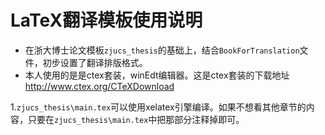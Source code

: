 # LaTeX翻译模板使用说明
* 在浙大博士论文模板```zjucs_thesis```的基础上，结合```BookForTranslation```文件，初步设置了翻译排版格式。 
* 本人使用的是是ctex套装，winEdt编辑器。这是ctex套装的下载地址 http://www.ctex.org/CTeXDownload

1.```zjucs_thesis\main.tex```可以使用xelatex引擎编译。如果不想看其他章节的内容，只要在```zjucs_thesis\main.tex```中把那部分注释掉即可。

